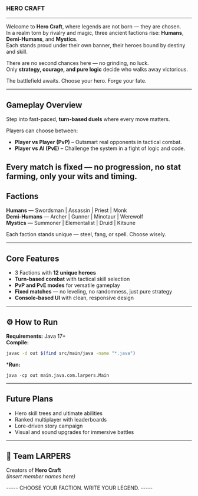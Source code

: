 ### HERO CRAFT  
---
Welcome to **Hero Craft**, where legends are not born — they are chosen.  
In a realm torn by rivalry and magic, three ancient factions rise: **Humans**, **Demi-Humans**, and **Mystics**.  
Each stands proud under their own banner, their heroes bound by destiny and skill.  

There are no second chances here — no grinding, no luck.  
Only **strategy, courage, and pure logic** decide who walks away victorious.  

The battlefield awaits. Choose your hero. Forge your fate.  


---

## Gameplay Overview
Step into fast-paced, **turn-based duels** where every move matters.  

Players can choose between:
- **Player vs Player (PvP)** – Outsmart real opponents in tactical combat.  
- **Player vs AI (PvE)** – Challenge the system in a fight of logic and code.  

Every match is **fixed** — no progression, no stat farming, only your wits and timing.  
---

## Factions
**Humans** — Swordsman | Assassin | Priest | Monk  
**Demi-Humans** — Archer | Gunner | Minotaur | Werewolf  
**Mystics** — Summoner | Elementalist | Druid | Kitsune  

Each faction stands unique — steel, fang, or spell. Choose wisely.  

---

## Core Features
- 3 Factions with **12 unique heroes**  
- **Turn-based combat** with tactical skill selection  
- **PvP and PvE modes** for versatile gameplay  
- **Fixed matches** — no leveling, no randomness, just pure strategy  
- **Console-based UI** with clean, responsive design  

---

## ⚙️ How to Run
**Requirements:** Java 17+  
**Compile:**  
```bash
javac -d out $(find src/main/java -name "*.java")
````
***Run:**
```
java -cp out main.java.com.larpers.Main
````
---

## Future Plans
- Hero skill trees and ultimate abilities  
- Ranked multiplayer with leaderboards  
- Lore-driven story campaign  
- Visual and sound upgrades for immersive battles  

---

## 👥 Team LARPERS
Creators of **Hero Craft**  
*(Insert member names here)*  

----- CHOOSE YOUR FACTION. WRITE YOUR LEGEND. -----


